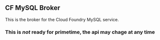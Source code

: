 ## CF MySQL Broker

This is the broker for the Cloud Foundry MySQL service.

### This is *not* ready for primetime, the api may chage at any time
